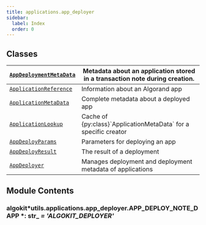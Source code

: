 ```yaml
---
title: applications.app_deployer
sidebar:
  label: Index
  order: 0
---
```


## Classes

| [`AppDeploymentMetaData`](AppDeploymentMetaData.md#algokit_utils.applications.app_deployer.AppDeploymentMetaData) | Metadata about an application stored in a transaction note during creation. |
| ----------------------------------------------------------------------------------------------------------------- | --------------------------------------------------------------------------- |
| [`ApplicationReference`](ApplicationReference.md#algokit_utils.applications.app_deployer.ApplicationReference)    | Information about an Algorand app                                           |
| [`ApplicationMetaData`](ApplicationMetaData.md#algokit_utils.applications.app_deployer.ApplicationMetaData)       | Complete metadata about a deployed app                                      |
| [`ApplicationLookup`](ApplicationLookup.md#algokit_utils.applications.app_deployer.ApplicationLookup)             | Cache of {py:class}\`ApplicationMetaData\` for a specific creator           |
| [`AppDeployParams`](AppDeployParams.md#algokit_utils.applications.app_deployer.AppDeployParams)                   | Parameters for deploying an app                                             |
| [`AppDeployResult`](AppDeployResult.md#algokit_utils.applications.app_deployer.AppDeployResult)                   | The result of a deployment                                                  |
| [`AppDeployer`](AppDeployer.md#algokit_utils.applications.app_deployer.AppDeployer)                               | Manages deployment and deployment metadata of applications                  |

## Module Contents

### algokit*utils.applications.app_deployer.APP_DEPLOY_NOTE_DAPP *: str\_ _= 'ALGOKIT_DEPLOYER'_
